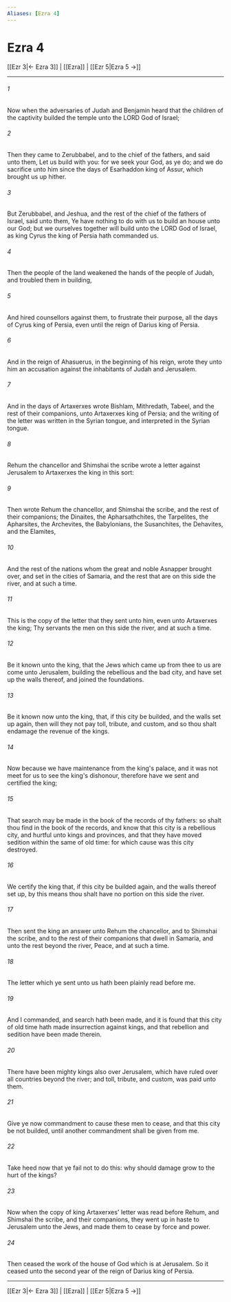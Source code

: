 ```yaml
---
Aliases: [Ezra 4]
---
```

# Ezra 4

[[Ezr 3|← Ezra 3]] | [[Ezra]] | [[Ezr 5|Ezra 5 →]]
***



###### 1 
Now when the adversaries of Judah and Benjamin heard that the children of the captivity builded the temple unto the LORD God of Israel; 

###### 2 
Then they came to Zerubbabel, and to the chief of the fathers, and said unto them, Let us build with you: for we seek your God, as ye do; and we do sacrifice unto him since the days of Esarhaddon king of Assur, which brought us up hither. 

###### 3 
But Zerubbabel, and Jeshua, and the rest of the chief of the fathers of Israel, said unto them, Ye have nothing to do with us to build an house unto our God; but we ourselves together will build unto the LORD God of Israel, as king Cyrus the king of Persia hath commanded us. 

###### 4 
Then the people of the land weakened the hands of the people of Judah, and troubled them in building, 

###### 5 
And hired counsellors against them, to frustrate their purpose, all the days of Cyrus king of Persia, even until the reign of Darius king of Persia. 

###### 6 
And in the reign of Ahasuerus, in the beginning of his reign, wrote they unto him an accusation against the inhabitants of Judah and Jerusalem. 

###### 7 
And in the days of Artaxerxes wrote Bishlam, Mithredath, Tabeel, and the rest of their companions, unto Artaxerxes king of Persia; and the writing of the letter was written in the Syrian tongue, and interpreted in the Syrian tongue. 

###### 8 
Rehum the chancellor and Shimshai the scribe wrote a letter against Jerusalem to Artaxerxes the king in this sort: 

###### 9 
Then wrote Rehum the chancellor, and Shimshai the scribe, and the rest of their companions; the Dinaites, the Apharsathchites, the Tarpelites, the Apharsites, the Archevites, the Babylonians, the Susanchites, the Dehavites, and the Elamites, 

###### 10 
And the rest of the nations whom the great and noble Asnapper brought over, and set in the cities of Samaria, and the rest that are on this side the river, and at such a time. 

###### 11 
This is the copy of the letter that they sent unto him, even unto Artaxerxes the king; Thy servants the men on this side the river, and at such a time. 

###### 12 
Be it known unto the king, that the Jews which came up from thee to us are come unto Jerusalem, building the rebellious and the bad city, and have set up the walls thereof, and joined the foundations. 

###### 13 
Be it known now unto the king, that, if this city be builded, and the walls set up again, then will they not pay toll, tribute, and custom, and so thou shalt endamage the revenue of the kings. 

###### 14 
Now because we have maintenance from the king's palace, and it was not meet for us to see the king's dishonour, therefore have we sent and certified the king; 

###### 15 
That search may be made in the book of the records of thy fathers: so shalt thou find in the book of the records, and know that this city is a rebellious city, and hurtful unto kings and provinces, and that they have moved sedition within the same of old time: for which cause was this city destroyed. 

###### 16 
We certify the king that, if this city be builded again, and the walls thereof set up, by this means thou shalt have no portion on this side the river. 

###### 17 
Then sent the king an answer unto Rehum the chancellor, and to Shimshai the scribe, and to the rest of their companions that dwell in Samaria, and unto the rest beyond the river, Peace, and at such a time. 

###### 18 
The letter which ye sent unto us hath been plainly read before me. 

###### 19 
And I commanded, and search hath been made, and it is found that this city of old time hath made insurrection against kings, and that rebellion and sedition have been made therein. 

###### 20 
There have been mighty kings also over Jerusalem, which have ruled over all countries beyond the river; and toll, tribute, and custom, was paid unto them. 

###### 21 
Give ye now commandment to cause these men to cease, and that this city be not builded, until another commandment shall be given from me. 

###### 22 
Take heed now that ye fail not to do this: why should damage grow to the hurt of the kings? 

###### 23 
Now when the copy of king Artaxerxes' letter was read before Rehum, and Shimshai the scribe, and their companions, they went up in haste to Jerusalem unto the Jews, and made them to cease by force and power. 

###### 24 
Then ceased the work of the house of God which is at Jerusalem. So it ceased unto the second year of the reign of Darius king of Persia.

***
[[Ezr 3|← Ezra 3]] | [[Ezra]] | [[Ezr 5|Ezra 5 →]]
